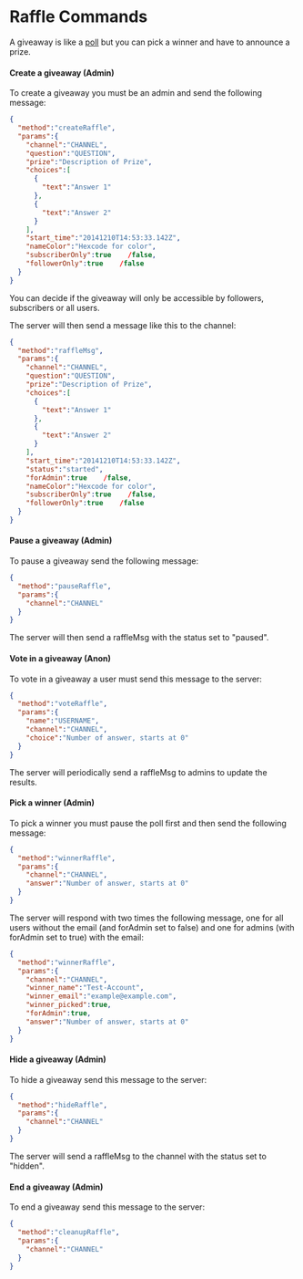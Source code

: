 # Raffle Commands

A giveaway is like a [poll](./poll.md) but you can pick a winner and have to announce a prize.

#### Create a giveaway (Admin)

To create a giveaway you must be an admin and send the following message:

```json
{
  "method":"createRaffle",
  "params":{
    "channel":"CHANNEL",
    "question":"QUESTION",
    "prize":"Description of Prize",
    "choices":[
      {
        "text":"Answer 1"
      },
      {
        "text":"Answer 2"
      }
    ],
    "start_time":"2014­12­10T14:53:33.142Z",
    "nameColor":"Hexcode for color",
    "subscriberOnly":true    /false,
    "followerOnly":true    /false
  }
}
```

You can decide if the giveaway will only be accessible by followers, subscribers or all users.

The server will then send a message like this to the channel:

```json
{
  "method":"raffleMsg",
  "params":{
    "channel":"CHANNEL",
    "question":"QUESTION",
    "prize":"Description of Prize",
    "choices":[
      {
        "text":"Answer 1"
      },
      {
        "text":"Answer 2"
      }
    ],
    "start_time":"2014­12­10T14:53:33.142Z",
    "status":"started",
    "forAdmin":true    /false,
    "nameColor":"Hexcode for color",
    "subscriberOnly":true    /false,
    "followerOnly":true    /false
  }
}
```

#### Pause a giveaway (Admin)

To pause a giveaway send the following message:

```json
{
  "method":"pauseRaffle",
  "params":{
    "channel":"CHANNEL"
  }
}
```

The server will then send a raffleMsg with the status set to "paused".

#### Vote in a giveaway (Anon)

To vote in a giveaway a user must send this message to the server:

```json
{
  "method":"voteRaffle",
  "params":{
    "name":"USERNAME",
    "channel":"CHANNEL",
    "choice":"Number of answer, starts at 0"
  }
}
```

The server will periodically send a raffleMsg to admins to update the results.

#### Pick a winner (Admin)

To pick a winner you must pause the poll first and then send the following message:

```json
{
  "method":"winnerRaffle",
  "params":{
    "channel":"CHANNEL",
    "answer":"Number of answer, starts at 0"
  }
}
```

The server will respond with two times the following message, one for all users without the email (and forAdmin set to false) and one for admins (with forAdmin set to true) with the email:

```json
{
  "method":"winnerRaffle",
  "params":{
    "channel":"CHANNEL",
    "winner_name":"Test-Account",
    "winner_email":"example@example.com",
    "winner_picked":true,
    "forAdmin":true,
    "answer":"Number of answer, starts at 0"
  }
}
```

#### Hide a giveaway (Admin)

To hide a giveaway send this message to the server:

```json
{
  "method":"hideRaffle",
  "params":{
    "channel":"CHANNEL"
  }
}
```

The server will send a raffleMsg to the channel with the status set to "hidden".

#### End a giveaway (Admin)

To end a giveaway send this message to the server:

```json
{
  "method":"cleanupRaffle",
  "params":{
    "channel":"CHANNEL"
  }
}
```
